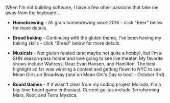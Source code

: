  When I'm not building software, I have a few other passions that take me away from the keyboard...

 * **Homebrewing** - All grain homebrewing since 2016 - click "Beer" below for more details.

 * **Bread baking** - Continuing with the gluten theme, I've been honing my baking skills - click "Bread" below for more details.

 * **Musicals** - Not gluten related (and maybe not quite a hobby), but I'm a SHN season-pass holder and love going to see live theater. My favorite shows include Waitress, Dear Evan Hansen, and Hamilton. The best highlight so far was winning a contest and getting flown to NYC to see Mean Girls on Broadway (and on Mean Girl's Day to boot - October 3rd).

 * **Board Games** - If it wasn't clear from my coding project Morado, I'm a big-time board game enthusiast. Current go-tos include Terraforming Mars, Root, and Terra Mystica.
 